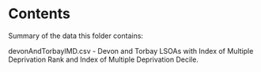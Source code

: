 # Contents

Summary of the data this folder contains:

devonAndTorbayIMD.csv - Devon and Torbay LSOAs with Index of Multiple Deprivation Rank and Index of Multiple Deprivation Decile.